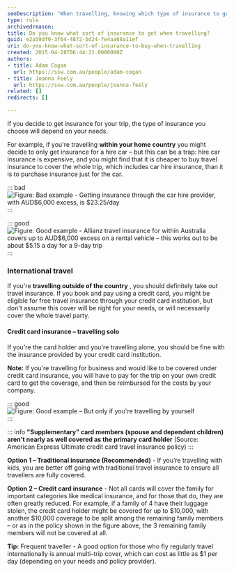 ```yaml
---
seoDescription: "When travelling, knowing which type of insurance to get can be crucial - whether it's travel insurance or car hire insurance, make informed decisions to protect your trip."
type: rule
archivedreason: 
title: Do you know what sort of insurance to get when travelling?
guid: e2a59df9-3f64-4872-bd24-fe4aa68a11ef
uri: do-you-know-what-sort-of-insurance-to-buy-when-travelling
created: 2015-04-28T06:44:21.0000000Z
authors:
- title: Adam Cogan
  url: https://ssw.com.au/people/adam-cogan
- title: Joanna Feely
  url: https://ssw.com.au/people/joanna-feely
related: []
redirects: []

---
```


If you decide to get insurance for your trip, the type of insurance you choose will depend on your needs. 

For example, if you're travelling **within your home country** you might decide to only get insurance for a hire car – but this can be a trap: hire car insurance is expensive, and you might find that it is cheaper to buy travel insurance to cover the whole trip, which includes car hire insurance, than it is to purchase insurance just for the car. 

<!--endintro-->

::: bad  
![Figure: Bad example - Getting insurance through the car hire provider, with AUD$6,000 excess, is $23.25/day](53a2eb\_hire-car-provided-insurance.jpg)  
:::

::: good  
![Figure: Good example - Allianz travel insurance for within Australia covers up to AUD$6,000 excess on a rental vehicle – this works out to be about $5.15 a day for a 9-day trip](575bdf\_private-travel-insurance.jpg)  
:::
 
### International travel

If you're  **travelling outside of the country** , you should definitely take out travel insurance. If you book and pay using a credit card, you might be eligible for free travel insurance through your credit card institution, but don't assume this cover will be right for your needs, or will necessarily cover the whole travel party.

#### Credit card insurance – travelling solo

If you're the card holder and you're travelling alone, you should be fine with the insurance provided by your credit card institution.

**Note:** If you're travelling for business and would like to be covered under credit card insurance, you will have to pay for the trip on your own credit card to get the coverage, and then be reimbursed for the costs by your company.

::: good  
![Figure: Good example – But only if you're travelling by yourself](ccb9e6\_credit-card-insurance-coverage-table.jpg)  
:::

::: info
**"Supplementary" card members (spouse and dependent children) aren't nearly as well covered as the primary card holder** (Source: American Express Ultimate credit card travel insurance policy)
:::

**Option 1 – Traditional insurance (Recommended)**  - If you’re travelling with kids, you are better off going with traditional travel insurance to ensure all travellers are fully covered.

**Option 2 – Credit card insurance** - Not all cards will cover the family for important categories like medical insurance, and for those that do, they are often greatly reduced. For example, if a family of 4 have their luggage stolen, the credit card holder might be covered for up to $10,000, with another $10,000 coverage to be split among the remaining family members – or as in the policy shown in the figure above, the 3 remaining family members will not be covered at all.

**Tip:** Frequent traveller - A good option for those who fly regularly travel internationally is annual multi-trip cover, which can cost as little as $1 per day (depending on your needs and policy provider).

